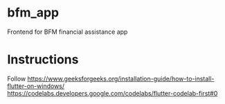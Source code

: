 # bfm_app
Frontend for BFM financial assistance app

# Instructions
Follow 
https://www.geeksforgeeks.org/installation-guide/how-to-install-flutter-on-windows/
https://codelabs.developers.google.com/codelabs/flutter-codelab-first#0

